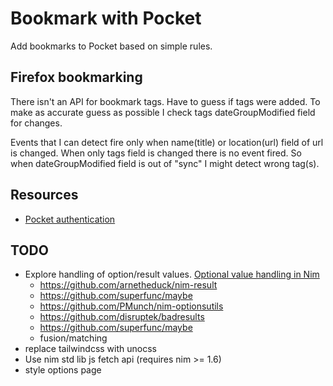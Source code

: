 # Bookmark with Pocket
Add bookmarks to Pocket based on simple rules.


## Firefox bookmarking
There isn't an API for bookmark tags. Have to guess if tags were added. To make
as accurate guess as possible I check tags dateGroupModified field for changes.

Events that I can detect fire only when name(title) or location(url) field of url
is changed. When only tags field is changed there is no event fired.
So when dateGroupModified field is out of "sync" I might detect wrong tag(s).


## Resources
- [Pocket authentication](https://blog.wilgucki.pl/oauth-authentication-without-browser/)


## TODO
- Explore handling of option/result values. [Optional value handling in Nim](https://peterme.net/optional-value-handling-in-nim.html)
  - https://github.com/arnetheduck/nim-result
  - https://github.com/superfunc/maybe
  - https://github.com/PMunch/nim-optionsutils
  - https://github.com/disruptek/badresults
  - https://github.com/superfunc/maybe
  - fusion/matching
- replace tailwindcss with unocss
- Use nim std lib js fetch api (requires nim >= 1.6)
- style options page

